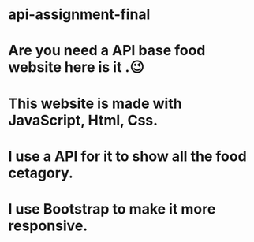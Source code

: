 # api-assignment-final
# Are you need a API base food website here is it .😉
# This website is made with JavaScript, Html, Css.
# I use a API for it to show all the food cetagory.
# I use Bootstrap to make it more responsive.
